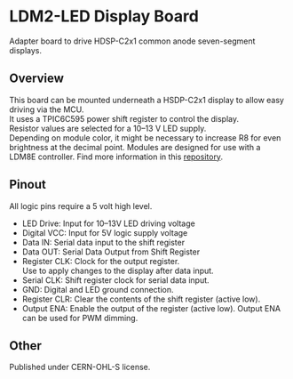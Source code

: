 # LDM2-LED Display Board
Adapter board to drive HDSP-C2x1 common anode seven-segment displays.  

## Overview
This board can be mounted underneath a HSDP-C2x1 display to allow easy driving via the MCU.  
It uses a TPIC6C595 power shift register to control the display.  
Resistor values are selected for a 10–13 V LED supply.  
Depending on module color, it might be necessary to increase R8 for even brightness at the decimal point.
Modules are designed for use with a LDM8E controller. 
Find more information in this [repository](https://github.com/ndornseif/LDM8E-LEDDisplayController).

## Pinout
All logic pins require a 5 volt high level.  
- LED Drive: Input for 10–13V LED driving voltage
- Digital VCC: Input for 5V logic supply voltage
- Data IN: Serial data input to the shift register
- Data OUT: Serial Data Output from Shift Register
- Register CLK: Clock for the output register.   
Use to apply changes to the display after data input.
- Serial CLK: Shift register clock for serial data input.
- GND: Digital and LED ground connection.
- Register CLR: Clear the contents of the shift register (active low).
- Output ENA: Enable the output of the register (active low).
Output ENA can be used for PWM dimming.

## Other
Published under CERN-OHL-S license.


